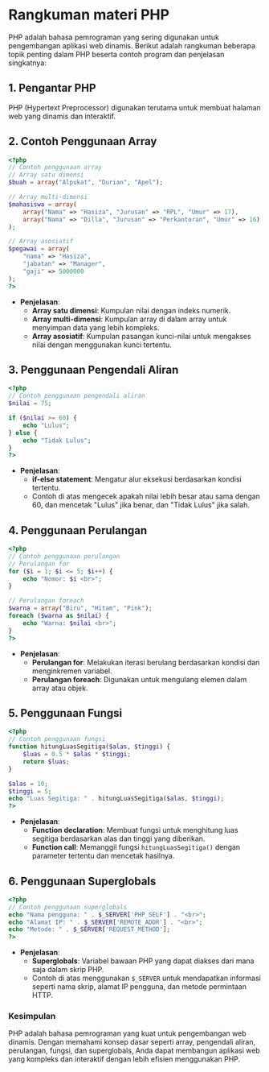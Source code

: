 # Rangkuman materi PHP

PHP adalah bahasa pemrograman yang sering digunakan untuk pengembangan aplikasi web dinamis. Berikut adalah rangkuman beberapa topik penting dalam PHP beserta contoh program dan penjelasan singkatnya:

## 1. Pengantar PHP
PHP (Hypertext Preprocessor) digunakan terutama untuk membuat halaman web yang dinamis dan interaktif.

## 2. Contoh Penggunaan Array
```php
<?php
// Contoh penggunaan array
// Array satu dimensi
$buah = array("Alpukat", "Durian", "Apel");

// Array multi-dimensi
$mahasiswa = array(
    array("Nama" => "Hasiza", "Jurusan" => "RPL", "Umur" => 17),
    array("Nama" => "Dilla", "Jurusan" => "Perkantoran", "Umur" => 16)
);

// Array asosiatif
$pegawai = array(
    "nama" => "Hasiza",
    "jabatan" => "Manager",
    "gaji" => 5000000
);
?>
```
- **Penjelasan**:
  - **Array satu dimensi**: Kumpulan nilai dengan indeks numerik.
  - **Array multi-dimensi**: Kumpulan array di dalam array untuk menyimpan data yang lebih kompleks.
  - **Array asosiatif**: Kumpulan pasangan kunci-nilai untuk mengakses nilai dengan menggunakan kunci tertentu.

## 3. Penggunaan Pengendali Aliran
```php
<?php
// Contoh penggunaan pengendali aliran
$nilai = 75;

if ($nilai >= 60) {
    echo "Lulus";
} else {
    echo "Tidak Lulus";
}
?>
```
- **Penjelasan**:
  - **if-else statement**: Mengatur alur eksekusi berdasarkan kondisi tertentu.
  - Contoh di atas mengecek apakah nilai lebih besar atau sama dengan 60, dan mencetak "Lulus" jika benar, dan "Tidak Lulus" jika salah.

## 4. Penggunaan Perulangan
```php
<?php
// Contoh penggunaan perulangan
// Perulangan for
for ($i = 1; $i <= 5; $i++) {
    echo "Nomor: $i <br>";
}

// Perulangan foreach
$warna = array("Biru", "Hitam", "Pink");
foreach ($warna as $nilai) {
    echo "Warna: $nilai <br>";
}
?>
```
- **Penjelasan**:
  - **Perulangan for**: Melakukan iterasi berulang berdasarkan kondisi dan menginkremen variabel.
  - **Perulangan foreach**: Digunakan untuk mengulang elemen dalam array atau objek.

## 5. Penggunaan Fungsi
```php
<?php
// Contoh penggunaan fungsi
function hitungLuasSegitiga($alas, $tinggi) {
    $luas = 0.5 * $alas * $tinggi;
    return $luas;
}

$alas = 10;
$tinggi = 5;
echo "Luas Segitiga: " . hitungLuasSegitiga($alas, $tinggi);
?>
```
- **Penjelasan**:
  - **Function declaration**: Membuat fungsi untuk menghitung luas segitiga berdasarkan alas dan tinggi yang diberikan.
  - **Function call**: Memanggil fungsi `hitungLuasSegitiga()` dengan parameter tertentu dan mencetak hasilnya.

## 6. Penggunaan Superglobals
```php
<?php
// Contoh penggunaan superglobals
echo "Nama pengguna: " . $_SERVER['PHP_SELF'] . "<br>";
echo "Alamat IP: " . $_SERVER['REMOTE_ADDR'] . "<br>";
echo "Metode: " . $_SERVER['REQUEST_METHOD'];
?>
```
- **Penjelasan**:
  - **Superglobals**: Variabel bawaan PHP yang dapat diakses dari mana saja dalam skrip PHP.
  - Contoh di atas menggunakan `$_SERVER` untuk mendapatkan informasi seperti nama skrip, alamat IP pengguna, dan metode permintaan HTTP.

### Kesimpulan
PHP adalah bahasa pemrograman yang kuat untuk pengembangan web dinamis. Dengan memahami konsep dasar seperti array, pengendali aliran, perulangan, fungsi, dan superglobals, Anda dapat membangun aplikasi web yang kompleks dan interaktif dengan lebih efisien menggunakan PHP.